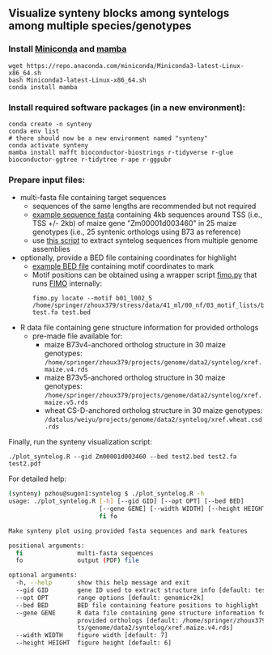 ## Visualize synteny blocks among syntelogs among multiple species/genotypes

### Install [Miniconda](https://docs.conda.io/en/latest/miniconda.html) and [mamba](https://github.com/mamba-org/mamba)

    wget https://repo.anaconda.com/miniconda/Miniconda3-latest-Linux-x86_64.sh
    bash Miniconda3-latest-Linux-x86_64.sh
    conda install mamba

### Install required software packages (in a new environment):

    conda create -n synteny
    conda env list
    # there should now be a new environment named "synteny"
    conda activate synteny
    mamba install mafft bioconductor-biostrings r-tidyverse r-glue bioconductor-ggtree r-tidytree r-ape r-ggpubr

### Prepare input files:
- multi-fasta file containing target sequences
  - sequences of the same lengths are recommended but not required
  - [example sequence fasta](test2.fa) containing 4kb sequences around TSS (i.e., TSS +/- 2kb) of maize gene "Zm00001d003460" in 25 maize genotypes (i.e., 25 syntenic orthologs using B73 as reference)
  - use [this script](prep_seq.md) to extract syntelog sequences from multiple genome assemblies
- optionally, provide a BED file containing coordinates for highlight
  - [example BED file](test2.bed) containing motif coordinates to mark
  - Motif positions can be obtained using a wrapper script [fimo.py](https://github.com/orionzhou/nf/blob/master/bin/mmm/fimo.py) that runs [FIMO](https://meme-suite.org/meme/tools/fimo) internally:
    ```
    fimo.py locate --motif b01_l002_5 /home/springer/zhoux379/stress/data/41_ml/00_nf/03_motif_lists/b01.meme test.fa test.bed
    ```
- R data file containing gene structure information for provided orthologs
  - pre-made file available for:
    - maize B73v4-anchored ortholog structure in 30 maize genotypes: `/home/springer/zhoux379/projects/genome/data2/syntelog/xref.maize.v4.rds`
    - maize B73v5-anchored ortholog structure in 30 maize genotypes: `/home/springer/zhoux379/projects/genome/data2/syntelog/xref.maize.v5.rds`
    - wheat CS-D-anchored ortholog structure in 30 maize genotypes: `/datalus/weiyu/projects/genome/data2/syntelog/xref.wheat.csd.rds`

Finally, run the synteny visualization script:

    ./plot_syntelog.R --gid Zm00001d003460 --bed test2.bed test2.fa test2.pdf

For detailed help:

```bash
(synteny) pzhou@sugon1:syntelog $ ./plot_syntelog.R -h
usage: ./plot_syntelog.R [-h] [--gid GID] [--opt OPT] [--bed BED]
                         [--gene GENE] [--width WIDTH] [--height HEIGHT]
                         fi fo

Make synteny plot using provided fasta sequences and mark features

positional arguments:
  fi               multi-fasta sequences
  fo               output (PDF) file

optional arguments:
  -h, --help       show this help message and exit
  --gid GID        gene ID used to extract structure info [default: test gene]
  --opt OPT        range options [default: genomic+2k]
  --bed BED        BED file containing feature positions to highlight
  --gene GENE      R data file containing gene structure information for
                   provided orthologs [default: /home/springer/zhoux379/projec
                   ts/genome/data2/syntelog/xref.maize.v4.rds]
  --width WIDTH    figure width [default: 7]
  --height HEIGHT  figure height [default: 6]
```
